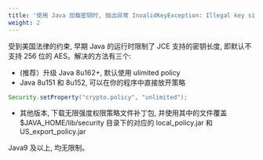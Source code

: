 ```yaml
---
title: '使用 Java 加载密钥时, 抛出异常 InvalidKeyException: Illegal key size'
weight: 2
---
```


受到美国法律的约束, 早期 Java 的运行时限制了 JCE 支持的密钥长度, 即默认不支持 256 位的 AES。解决的方法有三个:

- (推荐）升级 Java 8u162+, 默认使用 ulimited policy​
- Java 8u151 和 8u152, 可以在你的程序中直接放开策略

```java
Security.setProperty("crypto.policy", "unlimited");
```

- 其他版本, 下载无限强度权限策略文件补丁包, 并使用其中的文件覆盖\$JAVA_HOME/lib/security 目录下的对应的 local_policy.jar 和 US_export_policy.jar

Java9 及以上, 均无限制。
